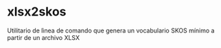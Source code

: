 # xlsx2skos
Utilitario de lìnea de comando que genera un vocabulario SKOS mínimo a partir de un archivo XLSX
